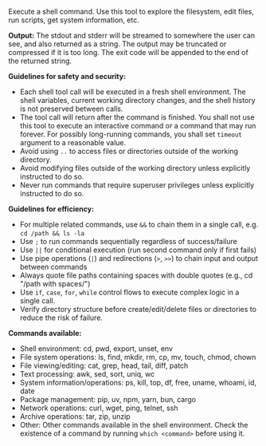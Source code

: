 Execute a shell command. Use this tool to explore the filesystem, edit files, run scripts, get system information, etc.

**Output:**
The stdout and stderr will be streamed to somewhere the user can see, and also returned as a string. The output may be truncated or compressed if it is too long. The exit code will be appended to the end of the returned string.

**Guidelines for safety and security:**
- Each shell tool call will be executed in a fresh shell environment. The shell variables, current working directory changes, and the shell history is not preserved between calls.
- The tool call will return after the command is finished. You shall not use this tool to execute an interactive command or a command that may run forever. For possibly long-running commands, you shall set `timeout` argument to a reasonable value.
- Avoid using `..` to access files or directories outside of the working directory.
- Avoid modifying files outside of the working directory unless explicitly instructed to do so.
- Never run commands that require superuser privileges unless explicitly instructed to do so.

**Guidelines for efficiency:**
- For multiple related commands, use `&&` to chain them in a single call, e.g. `cd /path && ls -la`
- Use `;` to run commands sequentially regardless of success/failure
- Use `||` for conditional execution (run second command only if first fails)
- Use pipe operations (`|`) and redirections (`>`, `>>`) to chain input and output between commands
- Always quote file paths containing spaces with double quotes (e.g., cd "/path with spaces/")
- Use `if`, `case`, `for`, `while` control flows to execute complex logic in a single call.
- Verify directory structure before create/edit/delete files or directories to reduce the risk of failure.

**Commands available:**
- Shell environment: cd, pwd, export, unset, env
- File system operations: ls, find, mkdir, rm, cp, mv, touch, chmod, chown
- File viewing/editing: cat, grep, head, tail, diff, patch
- Text processing: awk, sed, sort, uniq, wc
- System information/operations: ps, kill, top, df, free, uname, whoami, id, date
- Package management: pip, uv, npm, yarn, bun, cargo
- Network operations: curl, wget, ping, telnet, ssh
- Archive operations: tar, zip, unzip
- Other: Other commands available in the shell environment. Check the existence of a command by running `which <command>` before using it.
